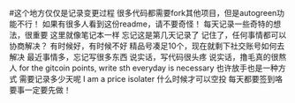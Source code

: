 #这个地方仅仅是记录变更过程
很多代码都需要fork其他项目，但是autogreen功能不行！
如果有很多人看到这份readme，请不要奇怪！
每天记录一些奇特的想法，很重要
这里就像笔记本一样
忘记这是第几天记录了
记住了，任何事情都可以协商解决？
有时候好，有时候不好
精品号凑足10个，现在就剩下社交账号如何去解决
最近事情多，忘记写很多东西
说实话，写代码很头疼
说实话，撸毛真的很熬人
for the gitcoin points, write sth everyday is necessary
也许放手也是一种方式
需要记录多少天呢
I am a price isolater
什么时候才可以空投
每天都要签到咯
要事一定要先做！
